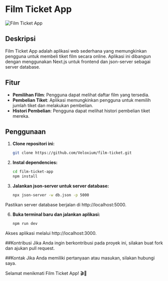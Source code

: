 # Film Ticket App

![Film Ticket App](https://github.com/Veloxium/film-ticket/assets/111406150/4368e538-6cca-4693-ba98-1a6fa2cbe76d)


## Deskripsi

Film Ticket App adalah aplikasi web sederhana yang memungkinkan pengguna untuk membeli tiket film secara online. Aplikasi ini dibangun dengan menggunakan Next.js untuk frontend dan json-server sebagai server database.

## Fitur

- **Pemilihan Film**: Pengguna dapat melihat daftar film yang tersedia.
- **Pembelian Tiket**: Aplikasi memungkinkan pengguna untuk memilih jumlah tiket dan melakukan pembelian.
- **Histori Pembelian**: Pengguna dapat melihat histori pembelian tiket mereka.

## Penggunaan

1. **Clone repositori ini:**

   ```bash
   git clone https://github.com/Veloxium/film-ticket.git

2. **Instal dependencies:**
   
   ```bash
   cd film-ticket-app
   npm install

4. **Jalankan json-server untuk server database:**
   
   ```bash
   npx json-server -w db.json -p 5000
Pastikan server database berjalan di http://localhost:5000.

6. **Buka terminal baru dan jalankan aplikasi:**
   
   ```bash
   npm run dev
Akses aplikasi melalui http://localhost:3000.

##Kontribusi
Jika Anda ingin berkontribusi pada proyek ini, silakan buat fork dan ajukan pull request.

##Kontak
Jika Anda memiliki pertanyaan atau masukan, silakan hubungi saya.

Selamat menikmati Film Ticket App! 🎬🍿
